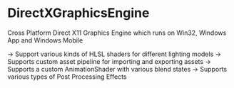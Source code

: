 # DirectXGraphicsEngine
Cross Platform Direct X11 Graphics Engine which runs on Win32, Windows App and Windows Mobile

-> Support various kinds of HLSL shaders for different lighting models
-> Supports custom asset pipeline for importing and exporting assets
-> Supports a custom AnimationShader with various blend states
-> Supports various types of Post Processing Effects
